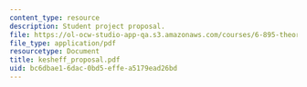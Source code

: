 ```yaml
---
content_type: resource
description: Student project proposal.
file: https://ol-ocw-studio-app-qa.s3.amazonaws.com/courses/6-895-theory-of-parallel-systems-sma-5509-fall-2003/bc6dbae16dac0bd5effea5179ead26bd_kesheff_proposal.pdf
file_type: application/pdf
resourcetype: Document
title: kesheff_proposal.pdf
uid: bc6dbae1-6dac-0bd5-effe-a5179ead26bd
---
```

